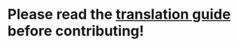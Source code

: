 # Please read the [translation guide](http://wiki.diasporafoundation.org/Contribute_translations) before contributing!
